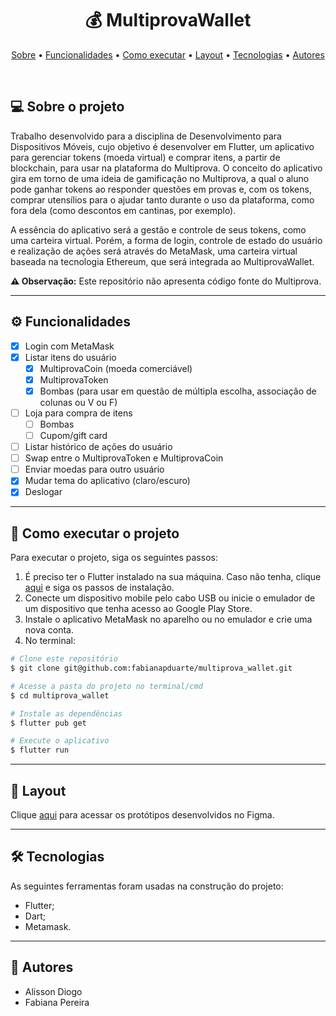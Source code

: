 <h1 align="center"> 
	💰 MultiprovaWallet
</h1>

<p align="center">
  <a href="#-sobre-o-projeto">Sobre</a> •
  <a href="#-funcionalidades">Funcionalidades</a> •
  <a href="#-como-executar-o-projeto">Como executar</a> • 
  <a href="#-layout">Layout</a> • 
  <a href="#-tecnologias">Tecnologias</a> • 
  <a href="#-autores">Autores</a>
</p>

<br>

## 💻 Sobre o projeto

Trabalho desenvolvido para a disciplina de Desenvolvimento para Dispositivos Móveis, cujo objetivo é desenvolver em Flutter, um aplicativo para gerenciar tokens (moeda virtual) e comprar itens, a partir de blockchain, para usar na plataforma do Multiprova. O conceito do aplicativo gira em torno de uma ideia de gamificação no Multiprova, a qual o aluno pode ganhar tokens ao responder questões em provas e, com os tokens, comprar utensílios para o ajudar tanto durante o uso da plataforma, como fora dela (como descontos em cantinas, por exemplo).

A essência do aplicativo será a gestão e controle de seus tokens, como uma carteira virtual. Porém, a forma de login, controle de estado do usuário e realização de ações será através do MetaMask, uma carteira virtual baseada na tecnologia Ethereum, que será integrada ao MultiprovaWallet.

**⚠ Observação:** Este repositório não apresenta código fonte do Multiprova.

---

## ⚙ Funcionalidades

- [x] Login com MetaMask
- [x] Listar itens do usuário
  - [x] MultiprovaCoin (moeda comerciável)
  - [x] MultiprovaToken
  - [x] Bombas (para usar em questão de múltipla escolha, associação de colunas ou V ou F)
- [ ] Loja para compra de itens
  - [ ] Bombas
  - [ ] Cupom/gift card
- [ ] Listar histórico de ações do usuário
- [ ] Swap entre o MultiprovaToken e MultiprovaCoin
- [ ] Enviar moedas para outro usuário
- [x] Mudar tema do aplicativo (claro/escuro)
- [x] Deslogar

---

## 🚀 Como executar o projeto

Para executar o projeto, siga os seguintes passos:

1. É preciso ter o Flutter instalado na sua máquina. Caso não tenha, clique [aqui](https://docs.flutter.dev/get-started/install) e siga os passos de instalação.
2. Conecte um dispositivo mobile pelo cabo USB ou inicie o emulador de um dispositivo que tenha acesso ao Google Play Store.
3. Instale o aplicativo MetaMask no aparelho ou no emulador e crie uma nova conta.
4. No terminal:

```bash
# Clone este repositório
$ git clone git@github.com:fabianapduarte/multiprova_wallet.git

# Acesse a pasta do projeto no terminal/cmd
$ cd multiprova_wallet

# Instale as dependências
$ flutter pub get

# Execute o aplicativo
$ flutter run
```

---

## 🎨 Layout

Clique [aqui](https://www.figma.com/design/GJ0Eagf5jzYRbhMDnIOvBY/App---MultiprovaWallet?t=ROUlFxLAxdwjl2tG-0) para acessar os protótipos desenvolvidos no Figma.

---

## 🛠 Tecnologias

As seguintes ferramentas foram usadas na construção do projeto:

- Flutter;
- Dart;
- Metamask.

---

## 👥 Autores

- Alisson Diogo
- Fabiana Pereira
